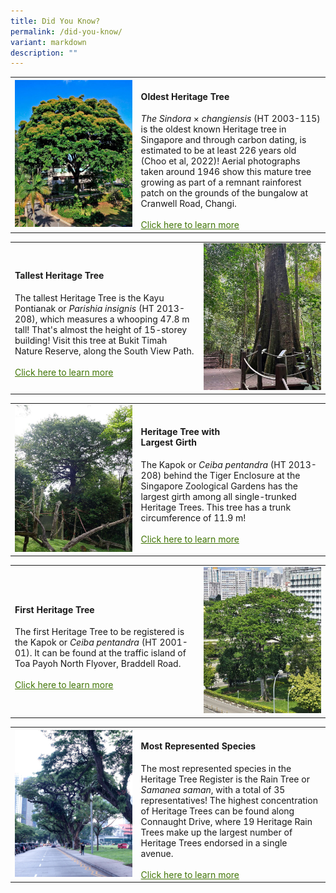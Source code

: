 ```yaml
---
title: Did You Know?
permalink: /did-you-know/
variant: markdown
description: ""
---
```

<table><tbody>
<tr><td rowspan="1" colspan="1">
<div class="isomer-image-wrapper">
<img src="/images/sinxcha_ht2003_115_crop.jpg"></div></td>
<td style="vertical-align: middle" height="auto" width="60%" rowspan="1" colspan="2">
<h4><b>Oldest Heritage Tree</b></h4>
<i>The Sindora</i> × <i>changiensis</i> (HT 2003-115) is the oldest known  Heritage tree in Singapore and through carbon dating, is estimated to be at least 226 years old (Choo et al, 2022)! Aerial photographs taken around 1946 show this mature tree growing as part of a remnant rainforest patch on the grounds of the bungalow at Cranwell Road, Changi.
<br><br><a style="color: #417505" href="/ht-2003-115">Click here to learn more </a></td></tr></tbody></table>
<table><tbody>
<tr><td style="vertical-align: middle" height="auto" width="60%" rowspan="1" colspan="2">
<h4><b>Tallest Heritage Tree</b></h4>
The tallest Heritage Tree is the Kayu Pontianak or <i>Parishia insignis</i> (HT 2013-208), which measures a whooping 47.8 m tall! That's almost the height of 15-storey building! Visit this tree at Bukit Timah Nature Reserve, along the South View Path.
<br><br><a style="color: #417505" href="ht-2003-115">Click here to learn more </a></td>
<td rowspan="1" colspan="1">
<div class="isomer-image-wrapper">
<img src="/images/parinsg_ht2013_208_crop.jpg">
</div></td></tr></tbody></table>
<table><tbody>
<tr><td rowspan="1" colspan="1">
<div class="isomer-image-wrapper">
<img src="/images/ceipen_ht2007_153_crop.jpg"></div></td>
<td style="vertical-align: middle" height="auto" width="60%" rowspan="1" colspan="2">
<h4><b>Heritage Tree with<br>Largest Girth</b></h4>
The Kapok or <i>Ceiba pentandra</i> (HT 2013-208) behind the Tiger Enclosure at the Singapore Zoological Gardens has the largest girth among all single-trunked Heritage Trees. This tree has a trunk circumference of 11.9 m!
<br><br><a style="color: #417505" href="ht-2013-208">Click here to learn more </a></td></tr></tbody></table>
<table><tbody>
<tr><td style="vertical-align: middle" height="auto" width="60%" rowspan="1" colspan="2">
<h4><b>First Heritage Tree</b></h4>
The first Heritage Tree to be registered is the Kapok or <i>Ceiba pentandra</i> (HT 2001-01). It can be found at the traffic island of Toa Payoh North Flyover, Braddell Road.
<br><br><a style="color: #417505" href="ht-2001-01">Click here to learn more</a></td>
<td rowspan="1" colspan="1">
<div class="isomer-image-wrapper">
<img src="/images/ceipen_ht2001_01_crop.jpg">
</div></td></tr></tbody></table>
<table><tbody>
<tr><td rowspan="1" colspan="1">
<div class="isomer-image-wrapper">
<img src="/images/connaughtdrive_crop.jpg"></div></td>
<td style="vertical-align: middle" height="auto" width="60%" rowspan="1" colspan="2">
<h4><b>Most Represented Species</b></h4>
The most represented species in the Heritage Tree Register is the Rain Tree or <i>Samanea saman</i>, with a total of 35 representatives! The highest concentration of Heritage Trees can be found along Connaught Drive, where 19 Heritage Rain Trees make up the largest number of Heritage Trees endorsed in a single avenue. 
<br><br><a style="color: #417505" href="/rain-trees-of-connaught-drive">Click here to learn more</a></td></tr></tbody></table>